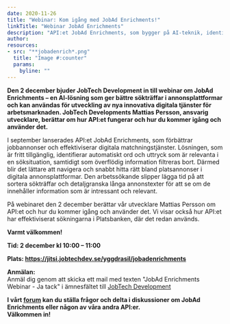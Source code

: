 ```yaml
---
date: 2020-11-26
title: "Webinar: Kom igång med JobAd Enrichments!"
linkTitle: "Webinar JobAd Enrichments"
description: "API:et JobAd Enrichments, som bygger på AI-teknik, identifierar automatiskt ord i annonser som har verklig betydelse i en söksituation, samtidigt som överflödig information filtreras bort."
author: 
resources:
- src: "**jobadenrich*.png"
  title: "Image #:counter"
  params:
    byline: ""
---
```

**Den 2 december bjuder JobTech Development in till webinar om JobAd Enrichments – en AI-lösning som ger bättre sökträffar i annonsplattformar och kan användas för utveckling av nya innovativa digitala tjänster för arbetsmarknaden. 
JobTech Developments Mattias Persson, ansvarig utvecklare, berättar om hur API:et fungerar och hur du kommer igång och använder det.**

I september lanserades API:et JobAd Enrichments, som förbättrar jobbannonser och effektiviserar digitala matchningstjänster. Lösningen, som är fritt tillgänglig, identifierar automatiskt ord och uttryck som är relevanta i en söksituation, samtidigt som överflödig information filtreras bort. Därmed blir det lättare att navigera och snabbt hitta rätt bland platsannonser i digitala annonsplattformar. 
Den arbetssökande slipper lägga tid på att sortera sökträffar och detaljgranska långa annonstexter för att se om de innehåller information som är intressant och relevant.  

På webinaret den 2 december berättar vår utvecklare Mattias Persson om API:et och hur du kommer igång och använder det. Vi visar också hur API:et har effektiviserat sökningarna i Platsbanken, där det redan används.




**Varmt välkommen!**

**Tid: 2 december kl 10:00 – 11:00** 
 
**Plats: https://jitsi.jobtechdev.se/yggdrasil/jobadenrichments**
 
**Anmälan:**  
Anmäl dig genom att skicka ett mail med texten "JobAd Enrichments Webinar - Ja tack" i ämnesfältet till [JobTech Development](mailto:jobtechdevelopment@arbetsformedlingen.se)

**I vårt [forum](https://forum.jobtechdev.se) kan du ställa frågor och delta i diskussioner om JobAd Enrichments eller någon av våra andra API:er.  
 Välkommen in!** 








